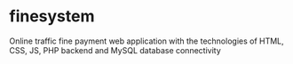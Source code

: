 # finesystem
Online traffic fine payment web application with the technologies of HTML, CSS, JS, PHP backend and MySQL database connectivity 
